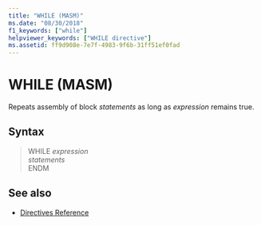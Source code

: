 ```yaml
---
title: "WHILE (MASM)"
ms.date: "08/30/2018"
f1_keywords: ["while"]
helpviewer_keywords: ["WHILE directive"]
ms.assetid: ff9d908e-7e7f-4983-9f6b-31ff51ef0fad
---
```

# WHILE (MASM)

Repeats assembly of block *statements* as long as *expression* remains true.

## Syntax

> WHILE *expression*<br/>
> *statements*<br/>
> ENDM

## See also

- [Directives Reference](../../assembler/masm/directives-reference.md)
